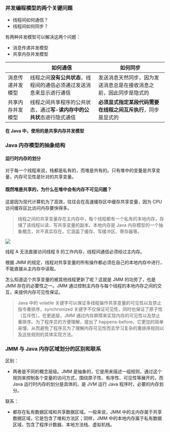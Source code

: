 ### 并发编程模型的两个关键问题
- 线程间如何通信？
- 线程间如何同步？

有两种并发模型可以解决这两个问题：
- 消息传递并发模型
- 共享内存并发模型


<br> | 如何通信 | 如何同步
---|--- |---
消息传递并发模型 | 线程之间**没有公共状态**，线程间的通信必须通过发送消息来显示进行通信 | 发送消息天然同步，因为发送消息总是在接收消息之前，因此同步是隐式的
共享内存并发模型 | 线程之间共享程序的公共状态，通过**写-读内存中的公共状**态进行隐式通信 | **必须显式指定某段代码需要在线程之间互斥执行**，同步是显式的



**在 Java 中，使用的是共享内存并发模型**

### Java 内存模型的抽象结构
#### 运行时内存的划分
对于每一个线程来说，栈都是私有的，而堆是共有的。只有堆中的变量是共享变量，内存可见性是针对的共享变量。

#### 既然堆是共享的，为什么在堆中会有内存不可见问题？
这是因为现代计算机为了高效，往往会在高速缓存区中缓存共享变量，因为 CPU 访问缓存区比访问内存要快得多。
> 线程之间的共享变量存在主内存中，每个线程都有一个私有的本地内存，存储了该线程以读、写共享变量的副本。本地内存是 Java 内存模型的一个抽象概念，并不真实存在。它涵盖了缓存、写缓冲区、寄存器等。

![](http://concurrent.redspider.group/article/02/imgs/JMM%E6%8A%BD%E8%B1%A1%E7%A4%BA%E6%84%8F%E5%9B%BE.jpg)

线程 A 无法直接访问线程 B 的工作内存，线程间通信必须经过主内存。

根据 JMM 的规定，线程对共享变量的所有操作都必须在自己的本地内存中进行，不能直接从主内存中读取。

怎么知道这个共享变量的被其他线程更新了呢？这就是 JMM 的功劳了，也是 JMM 存在的必要性之一。JMM 通过控制主内存与每个线程的本地内存之间的交互，来提供内存可见性保证。
> Java 中的 volatile 关键字可以保证多线程操作共享变量的可见性以及禁止指令重排序，synchronized 关键字不仅保证可见性，同时也保证了原子性（互斥性）。在更底层，JMM 通过内存屏障来实现内存的可见性以及禁止重排序。为了程序员的方便理解，提出了 happens-before，它更加的简单易懂，从而避免了程序员为了理解内存可见性而去学习复杂的重排序规则以及这些规则的具体实现方法。

### JMM 与 Java 内存区域划分的区别和联系
区别：
- 两者是不同的概念层级。JMM 是抽象的，它是用来描述一组规则，通过这个规则来控制各个变量的访问方式，围绕原子性、有序性、可见性等展开的，而 Java 运行时内存的划分是具体的，是 JVM 运行 Java 程序时，必要的内存划分。

联系：
- 都存在私有数据区域和共享数据区域。一般来说，JMM 中的主内存属于共享数据区域，它是包含了堆和方法区；同样，JMM 中的本地内存属于私有数据区域，包含了程序计数器、本地方法栈、虚拟机栈。